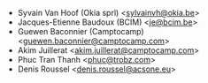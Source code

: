- Syvain Van Hoof (Okia sprl) \<<sylvainvh@okia.be>\>
- Jacques-Etienne Baudoux (BCIM) \<<je@bcim.be>\>
- Guewen Baconnier (Camptocamp) \<<guewen.baconnier@camptocamp.com>\>
- Akim Juillerat \<<akim.juillerat@camptocamp.com>\>
- Phuc Tran Thanh \<<phuc@trobz.com>\>
- Denis Roussel \<<denis.roussel@acsone.eu>\>

